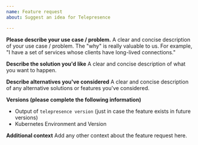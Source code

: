 ```yaml
---
name: Feature request
about: Suggest an idea for Telepresence

---
```


**Please describe your use case / problem.**
A clear and concise description of your use case / problem. The "why" is really valuable to us. For example, "I have a set of services whose clients have long-lived connections."

**Describe the solution you'd like**
A clear and concise description of what you want to happen.

**Describe alternatives you've considered**
A clear and concise description of any alternative solutions or features you've considered.

**Versions (please complete the following information)**
  - Output of `telepresence version` (just in case the feature exists in future versions)
  - Kubernetes Environment and Version

**Additional context**
Add any other context about the feature request here.
